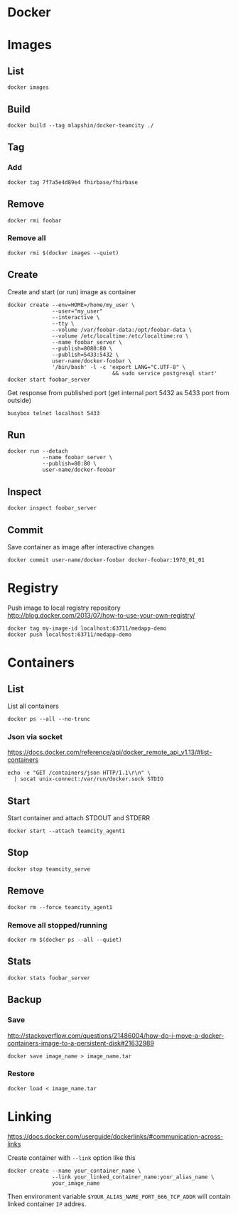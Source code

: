 <!-- -*- coding: utf-8; -*- -->

# Docker

# Images

## List

    docker images

## Build

    docker build --tag mlapshin/docker-teamcity ./

## Tag

### Add

    docker tag 7f7a5e4d89e4 fhirbase/fhirbase

## Remove

    docker rmi foobar

### Remove all

    docker rmi $(docker images --quiet)

## Create

Create and start (or run) image as container

    docker create --env=HOME=/home/my_user \
                  --user="my_user"
                  --interactive \
                  --tty \
                  --volume /var/foobar-data:/opt/foobar-data \
                  --volume /etc/localtime:/etc/localtime:ro \
                  --name foobar_server \
                  --publish=8080:80 \
                  --publish=5433:5432 \
                  user-name/docker-foobar \
                  '/bin/bash' -l -c 'export LANG="C.UTF-8" \
                                     && sudo service postgresql start'
    docker start foobar_server

Get response from published port (get internal port 5432 as 5433 port
from outside)

    busybox telnet localhost 5433

## Run

    docker run --detach
               --name foobar_server \
               --publish=80:80 \
               user-name/docker-foobar

## Inspect

    docker inspect foobar_server

## Commit

Save container as image after interactive changes

    docker commit user-name/docker-foobar docker-foobar:1970_01_01

# Registry

Push image to local registry repository  
<http://blog.docker.com/2013/07/how-to-use-your-own-registry/>

    docker tag my-image-id localhost:63711/medapp-demo
    docker push localhost:63711/medapp-demo

# Containers

## List

List all containers

    docker ps --all --no-trunc

### Json via socket

<https://docs.docker.com/reference/api/docker_remote_api_v1.13/#list-containers>

    echo -e "GET /containers/json HTTP/1.1\r\n" \
      | socat unix-connect:/var/run/docker.sock STDIO

## Start

Start container and attach STDOUT and STDERR

    docker start --attach teamcity_agent1

## Stop

    docker stop teamcity_serve

## Remove

    docker rm --force teamcity_agent1

### Remove all stopped/running

    docker rm $(docker ps --all --quiet)

## Stats

    docker stats foobar_server

## Backup

### Save

<http://stackoverflow.com/questions/21486004/how-do-i-move-a-docker-containers-image-to-a-persistent-disk#21632989>

    docker save image_name > image_name.tar

### Restore

    docker load < image_name.tar

# Linking

<https://docs.docker.com/userguide/dockerlinks/#communication-across-links>

Create container with `--link` option like this

    docker create --name your_container_name \
                  --link your_linked_container_name:your_alias_name \
                  your_image_name

Then environment variable `$YOUR_ALIAS_NAME_PORT_666_TCP_ADDR`
will contain linked container `IP` addres.
